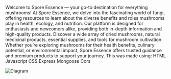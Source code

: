Welcome to Spore Essence — your go-to destination for everything mushrooms! At Spore Essence, we delve into the fascinating world of fungi, offering resources to learn about the diverse benefits and roles mushrooms play in health, ecology, and nutrition. Our platform is designed for enthusiasts and newcomers alike, providing both in-depth information and high-quality products. Discover a wide array of dried mushrooms, natural medicinal products, essential supplies, and tools for mushroom cultivation. Whether you’re exploring mushrooms for their health benefits, culinary potential, or environmental impact, Spore Essence offers trusted guidance and premium products to support your journey.
This was made using:
HTML
Javascript
CSS
Express
Mongoose
Cors
  <div id="diagram">
                <img src="../assets/Spore Essence Diagram.jpg"
                    alt="Diagram">
            </div>